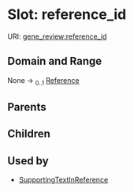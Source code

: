 
# Slot: reference_id



URI: [gene_review:reference_id](https://w3id.org/ai4curation/gene_review/reference_id)


## Domain and Range

None &#8594;  <sub>0..1</sub> [Reference](Reference.md)

## Parents


## Children


## Used by

 * [SupportingTextInReference](SupportingTextInReference.md)
